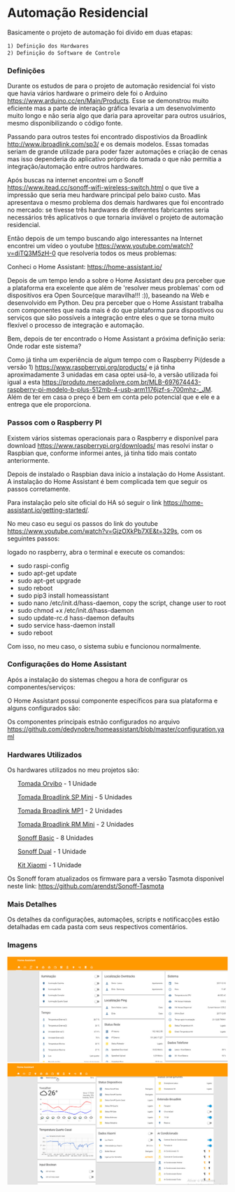 Automação Residencial
===================================================

Basicamente o projeto de automação foi divido em duas etapas:
```
1) Definição dos Hardwares
2) Definição do Software de Controle
```

<h3> Definições </h3>

Durante os estudos de para o projeto de automação residencial foi visto que havia vários hardware o primeiro dele foi o Arduino https://www.arduino.cc/en/Main/Products. Esse se demonstrou muito eficiente mas a parte de interação gráfica levaria a um desenvolvimento muito longo e não seria algo que daria para aproveitar para outros usuários, mesmo disponibilizando o código fonte.

Passando para outros testes foi encontrado dispostivios da Broadlink http://www.ibroadlink.com/sp3/ e os demais modelos. Essas tomadas seriam de grande utilizade para poder fazer automações e criação de cenas mas isso dependeria do aplicativo próprio da tomada o que não permitia a integração/automação entre outros hardwares.

Após buscas na internet encontrei um o Sonoff https://www.itead.cc/sonoff-wifi-wireless-switch.html o que tive a impressão que seria meu hardware principal pelo baixo custo. Mas apresentava o mesmo problema dos demais hardwares que foi encontrado no mercado: se tivesse três hardwares de diferentes fabricantes seria necessários três aplicativos o que tornaria inviável o projeto de automação residencial.

Então depois de um tempo buscando algo interessantes na Internet encontrei um vídeo o youtube https://www.youtube.com/watch?v=diTQ3M5zH-0 que resolveria todos os meus problemas:

Conheci o Home Assistant: https://home-assistant.io/

Depois de um tempo lendo a sobre o Home Assistant deu pra perceber que a plataforma era excelente que além de 'resolver meus problemas' com od dispositivos era Open Source(que maravilha!!! :)), baseando na Web e desenvolvido em Python. Deu pra perceber que o Home Assistant trabalha com componentes que nada mais é do que plataforma para dispostivos ou serviços que são possíveis a integração entre eles o que se torna muito flexível o processo de integração e automação.

Bem, depois de ter encontrado o Home Assistant a próxima definição seria: Onde rodar este sistema?

Como já tinha um experiência de algum tempo com o Raspberry Pi(desde a versão 1) https://www.raspberrypi.org/products/ e já tinha aproximadamente 3 unidadas em casa optei usá-lo, a versão utilizada foi igual a esta https://produto.mercadolivre.com.br/MLB-697674443-raspberry-pi-modelo-b-plus-512mb-4-usb-arm1176jzf-s-700mhz-_JM. Além de ter em casa o preço é bem em conta pelo potencial que e ele e a entrega que ele proporciona.

<h3> Passos com o Raspberry PI </h3>

Existem vários sistemas operacionais para o Raspberry e disponível para download https://www.raspberrypi.org/downloads/ mas resolvi instar o Raspbian que, conforme informei antes, já tinha tido mais contato anteriormente.

Depois de instalado o Raspbian dava início a instalação do Home Assistant.
A instalação do Home Assistant é bem complicada tem que seguir os passos corretamente.

Para instalação pelo site oficial do HA só seguir o link https://home-assistant.io/getting-started/.

No meu caso eu segui os passos do link do youtube https://www.youtube.com/watch?v=GjzOXkPb7XE&t=329s, com os seguintes passos:

logado no raspberry, abra o terminal e execute os comandos:
* sudo raspi-config
* sudo apt-get update
* sudo apt-get upgrade
* sudo reboot
* sudo pip3 install homeassistant
* sudo nano /etc/init.d/hass-daemon, copy the script, change user to root
* sudo chmod +x /etc/init.d/hass-daemon
* sudo update-rc.d hass-daemon defaults
* sudo service hass-daemon install
* sudo reboot

Com isso, no meu caso, o sistema subiu e funcionou normalmente.

<h3> Configurações do Home Assistant </h3>

Após a instalação do sistemas chegou a hora de configurar os componentes/serviços:

O Home Assistant possui componente específicos para sua plataforma e alguns configurados são:

Os componentes principais estnão configurados no arquivo https://github.com/dedynobre/homeassistant/blob/master/configuration.yaml

<h3> Hardwares Utilizados </h3>

Os hardwares utilizados no meu projetos são:

<ul> <a href="https://pt.aliexpress.com/item/US-Plug-Orvibo-S25US-Smart-WiFi-Socket-Plug-APP-Remote-Control-US-Standard-Switch-Work/32826373664.html?spm=a2g03.search0104.3.83.sd6V1s&ws_ab_test=searchweb0_0,searchweb201602_3_10152_10065_10151_10344_10068_10345_5000017_10342_10547_10343_51102_10340_10341_5060017_10548_5130017_10541_10084_10083_10307_10539_10312_10059_5080017_10313_10314_10534_100031_10604_10603_10103_10605_10594_10596_10142_10107,searchweb201603_31,ppcSwitch_5&algo_expid=dba8bf2f-8bad-429e-a403-fb72e89ed34a-13&algo_pvid=dba8bf2f-8bad-429e-a403-fb72e89ed34a&rmStoreLevelAB=0"> Tomada Orvibo</a> - 1 Unidade </ul>

<ul> <a href="https://pt.aliexpress.com/item/Original-Broadlink-SP-Mini-3-Contros-CC-Wireless-Smart-Power-Plug-Socket-Wifi-Voice-Remote-Control/32813351231.html?spm=a2g03.search0104.3.3.1tDK3g&ws_ab_test=searchweb0_0,searchweb201602_3_10152_10065_5000015_10151_10344_10068_10345_10342_10547_10343_51102_10340_10341_10548_5130015_10541_10084_10083_10307_10539_5080015_10312_10059_10313_10314_10534_100031_10604_10603_10103_10605_10594_5060015_10596_10142_10107,searchweb201603_31,ppcSwitch_5&algo_expid=2093aa2c-ecd7-4a57-9f99-30a8cf5636c8-0&algo_pvid=2093aa2c-ecd7-4a57-9f99-30a8cf5636c8&rmStoreLevelAB=0"> Tomada Broadlink SP Mini</a> - 5 Unidades </ul> 

<ul> <a href="https://pt.aliexpress.com/item/Original-Broadlink-MP1-Socket-Plug-Remote-Control-Separately-Controllable-WiFi-4-Outlet-Power-Strip-For-Smart/32809313955.html?spm=a2g03.search0104.3.3.ko9aVm&ws_ab_test=searchweb0_0,searchweb201602_3_10152_10065_10151_10344_10068_10345_5000017_10342_10547_10343_51102_10340_10341_5060017_10548_5130017_10541_10084_10083_10307_10539_10312_10059_5080017_10313_10314_10534_100031_10604_10603_10103_10605_10594_10596_10142_10107,searchweb201603_31,ppcSwitch_5&algo_expid=6e1cda15-8ab0-472e-bc34-a49065d67392-0&algo_pvid=6e1cda15-8ab0-472e-bc34-a49065d67392&rmStoreLevelAB=0"> Tomada Broadlink MP1</a> - 2 Unidades </ul> 

<ul> <a href="https://pt.aliexpress.com/item/Broadlink-RM2-RM-PRO-Smart-Home-Automation-WiFi-IR-RF-Universal-Intelligent-Wireless-remote-Controller-for/32729931353.html?spm=a2g03.search0104.3.75.rbStcA&ws_ab_test=searchweb0_0,searchweb201602_3_10152_10065_5000015_10151_10344_10068_10345_10342_10547_10343_51102_10340_10341_10548_5130015_10541_10084_10083_10307_10539_5080015_10312_10059_10313_10314_10534_100031_10604_10603_10103_10605_10594_5060015_10596_10142_10107,searchweb201603_31,ppcSwitch_5&algo_expid=04326a10-6ca8-458e-84bf-dce5aeab441b-11&algo_pvid=04326a10-6ca8-458e-84bf-dce5aeab441b&rmStoreLevelAB=0"> Tomada Broadlink RM Mini</a> - 2 Unidades </ul> 

<ul> <a href="https://pt.aliexpress.com/item/SONOFF-interruptor-Wifi-m-dulo-Interruptor-do-Rel-Sem-Fio-B-sica-Sonoff-Casa-Inteligente-Universal/32837188535.html?spm=a2g03.search0104.3.72.a5iow2&ws_ab_test=searchweb0_0%2Csearchweb201602_3_10152_10065_10151_10344_10068_10345_5000017_10342_10547_10343_51102_10340_10341_5060017_10548_5130017_10541_10084_10083_10307_10539_10312_10059_5080017_10313_10314_10534_100031_10604_10603_10103_10605_10594_10596_10142_10107%2Csearchweb201603_31%2CppcSwitch_5&algo_expid=9982e7e6-e148-4503-9454-8b44e97e1f57-9&algo_pvid=9982e7e6-e148-4503-9454-8b44e97e1f57&rmStoreLevelAB=0"> Sonoff Basic</a> - 8 Unidades </ul> 

<ul> <a href="https://pt.aliexpress.com/item/Sonoff-Dual-Home-Automation-Wireless-WiFi-Smart-Switch-10A-Smart-Switch-Module-Remote-Control/32827070046.html?spm=a2g03.search0104.3.1.5TdJnL&ws_ab_test=searchweb0_0,searchweb201602_3_10152_10065_10151_10344_10068_5000016_10345_10342_10547_10343_51102_10340_5060016_10341_10548_5130016_10541_10084_10083_10307_10539_10312_10059_10313_5080016_10314_10534_100031_10604_10603_10103_10605_10594_10596_10142_10107,searchweb201603_31,ppcSwitch_5&algo_expid=d86bc252-caa8-48a3-b0aa-857d551eb885-0&algo_pvid=d86bc252-caa8-48a3-b0aa-857d551eb885&rmStoreLevelAB=0"> Sonoff Dual</a> - 1 Unidade </ul> 

<ul> <a href="https://pt.aliexpress.com/item/Original-Aqara-Kit-Casa-Inteligente-Wi-fi-Sem-Fio-Multifuncional-Porta-de-Entrada-Da-Janela-Da/32841014026.html?spm=a2g03.search0104.3.134.UpjyN4&ws_ab_test=searchweb0_0%2Csearchweb201602_3_10152_10065_10151_10344_10068_10345_5000017_10342_10547_10343_51102_10340_10341_5060017_10548_5130017_10541_10084_10083_10307_10539_10312_10059_5080017_10313_10314_10534_100031_10604_10603_10103_10605_10594_10596_10142_10107%2Csearchweb201603_31%2CppcSwitch_5&algo_expid=1b39b40c-79bf-4b21-a611-e3e93c04b91c-16&algo_pvid=1b39b40c-79bf-4b21-a611-e3e93c04b91c&rmStoreLevelAB=0"> Kit Xiaomi</a> - 1 Unidade </ul>

Os Sonoff foram atualizados os firmware para a versão Tasmota disponivel neste link: https://github.com/arendst/Sonoff-Tasmota

<h3> Mais Detalhes </h3>

Os detalhes da configurações, automações, scripts e notificacções estão detalhadas em cada pasta com seus respectivos comentários.


<h3> Imagens </h3>

<img src="https://github.com/dedynobre/homeassistant/blob/master/media/det1.jpg"/></br>
<img src="https://github.com/dedynobre/homeassistant/blob/master/media/det2.jpg"/>
